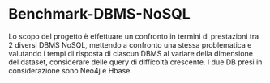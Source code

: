 # Benchmark-DBMS-NoSQL
Lo scopo del progetto è effettuare un confronto in termini di prestazioni tra 2 diversi DBMS NoSQL, mettendo a confronto una stessa problematica e valutando i tempi di risposta di ciascun DBMS al variare della dimensione del dataset, considerare delle query di difficoltà crescente. I due DB presi in considerazione sono Neo4j e Hbase.
